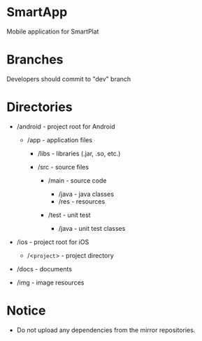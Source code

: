 # SmartApp

Mobile application for SmartPlat

# Branches

Developers should commit to "dev" branch

# Directories

- /android - project root for Android

	- /app - application files

		- /libs - libraries (.jar, .so, etc.)
		- /src - source files

			- /main - source code

				- /java - java classes
				- /res - resources

			- /test - unit test

				- /java - unit test classes

- /ios - project root for iOS

	- /<`project`> - project directory

- /docs - documents
- /img - image resources

# Notice

- Do not upload any dependencies from the mirror repositories.
